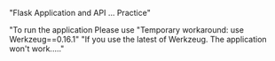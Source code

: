 "Flask Application and API ... Practice"

"To run the application Please use "Temporary workaround: use Werkzeug==0.16.1"
"If you use the latest of Werkzeug. The application won't work....."